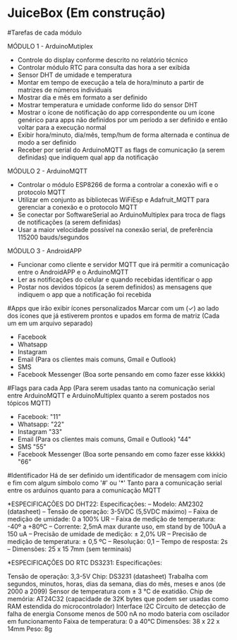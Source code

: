 # JuiceBox (Em construção)

#Tarefas de cada módulo 

MÓDULO 1 - ArduinoMutiplex
* Controle do display conforme descrito no relatório técnico
* Controlar módulo RTC para consulta das hora a ser exibida
* Sensor DHT de umidade e temperatura
* Montar em tempo de execução a tela de hora/minuto a partir de matrizes de números individuais
* Mostrar dia e mês em formato a ser definido
* Mostrar temperatura e umidade conforme lido do sensor DHT
* Mostrar o ícone de notificação do app correspondente ou um ícone genérico para apps não definidos
  por um período a ser definido e então voltar para a execução normal
* Exibir hora/minuto, dia/mês, temp/hum de forma alternada e contínua de modo a ser definido
* Receber por serial do ArduinoMQTT as flags de comunicação (a serem definidas) que indiquem qual app da notificação

MÓDULO 2 - ArduinoMQTT
* Controlar o módulo ESP8266 de forma a controlar a conexão wifi e o protocolo MQTT
* Utilizar em conjunto as bibliotecas WiFiEsp e Adafruit_MQTT para gerenciar a conexão e o protocolo MQTT
* Se conectar por SoftwareSerial ao ArduinoMultiplex para troca de flags de notificações (a serem definidas)
* Usar a maior velocidade possível na conexão serial, de preferência 115200 bauds/segundos 

MÓDULO 3 - AndroidAPP
* Funcionar como cliente e servidor MQTT que irá permitir a comunicação entre o AndroidAPP e o ArduinoMQTT
* Ler as notificações do celular e quando recebidas identificar o app
* Postar nos devidos tópicos (a serem definidos) as mensagens que indiquem o app que a notificação foi recebida


#Apps que irão exibir ícones personalizados
Marcar com um (✓) ao lado dos ícones que já estiverem prontos e upados em forma de matriz
(Cada um em um arquivo separado)
* Facebook
* Whatsapp
* Instagram
* Email (Para os clientes mais comuns, Gmail e Outlook)
* SMS
* Facebook Messenger (Boa sorte pensando em como fazer esse kkkkk)

#Flags para cada App
(Para serem usadas tanto na comunicação serial entre ArduinoMQTT e ArduinoMultiplex
    quanto a serem postados nos tópicos MQTT)
    
* Facebook: "11"
* Whatsapp: "22"
* Instagram "33"
* Email (Para os clientes mais comuns, Gmail e Outlook) "44"
* SMS "55"
* Facebook Messenger (Boa sorte pensando em como fazer esse kkkkk) "66"

#Identificador
Há de ser definido um identificador de mensagem com início e fim com algum símbolo como '#' ou '*'
Tanto para a comunicação serial entre os arduinos quanto para a comunicação MQTT

*ESPECIFICAÇÕES DO DHT22:
Especificações:
– Modelo: AM2302 (datasheet)
– Tensão de operação: 3-5VDC (5,5VDC máximo)
– Faixa de medição de umidade: 0 a 100% UR
– Faixa de medição de temperatura: -40º a +80ºC
– Corrente: 2,5mA max durante uso, em stand by de 100uA a 150 uA
– Precisão de umidade de medição: ± 2,0% UR
– Precisão de medição de temperatura: ± 0,5 ºC
– Resolução: 0,1
– Tempo de resposta: 2s
– Dimensões: 25 x 15 7mm (sem terminais)

*ESPECIFICAÇÕES DO RTC DS3231:
Especificações:

Tensão de operação: 3,3-5V
Chip: DS3231 (datasheet)
Trabalha com segundos, minutos, horas, dias da semana, dias do mês, meses e anos (de 2000 a 2099)
Sensor de temperatura com ± 3 °C de exatidão.
Chip de memória: AT24C32 (capacidade de 32K bytes que podem ser usadas como RAM estendida do microcontrolador)
Interface I2C
Circuito de detecção de falha de energia
Consome menos de 500 nA no modo bateria com oscilador em funcionamento
Faixa de temperatura: 0 a 40°C
Dimensões: 38 x 22 x 14mm
Peso: 8g


